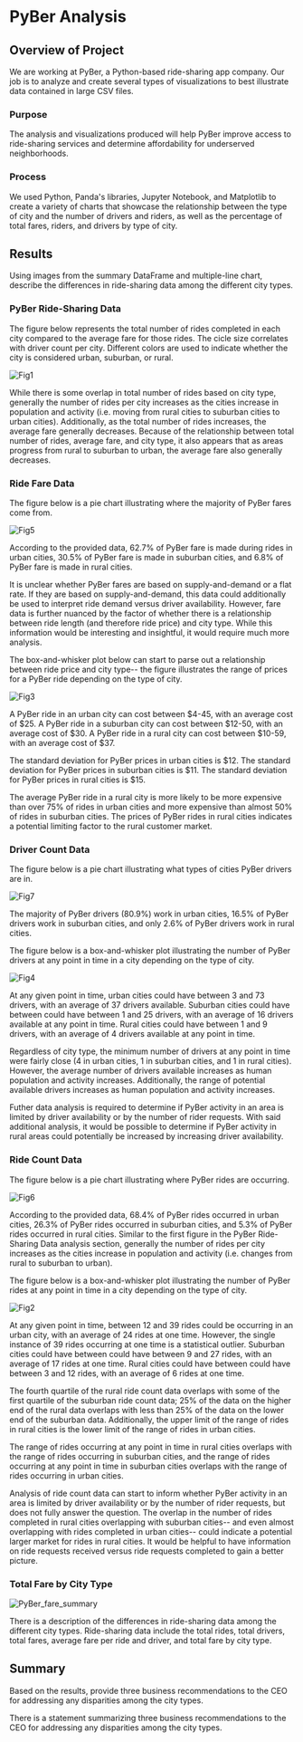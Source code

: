 # PyBer Analysis

## Overview of Project

We are working at PyBer, a Python-based ride-sharing app company. Our job is to analyze and create several types of visualizations to best illustrate data contained in large CSV files.

### Purpose

The analysis and visualizations produced will help PyBer improve access to ride-sharing services and determine affordability for underserved neighborhoods.

### Process

We used Python, Panda's libraries, Jupyter Notebook, and Matplotlib to create a variety of charts that showcase the relationship between the type of city and the number of drivers and riders, as well as the percentage of total fares, riders, and drivers by type of city.

## Results

Using images from the summary DataFrame and multiple-line chart, describe the differences in ride-sharing data among the different city types.

### PyBer Ride-Sharing Data

The figure below represents the total number of rides completed in each city compared to the average fare for those rides. The cicle size correlates with driver count per city. Different colors are used to indicate whether the city is considered urban, suburban, or rural.

![Fig1](https://github.com/cewarkentin/PyBer_Analysis/blob/main/analysis/Fig1.png)

While there is some overlap in total number of rides based on city type, generally the number of rides per city increases as the cities increase in population and activity (i.e. moving from rural cities to suburban cities to urban cities). Additionally, as the total number of rides increases, the average fare generally decreases. Because of the relationship between total number of rides, average fare, and city type, it also appears that as areas progress from rural to suburban to urban, the average fare also generally decreases.

### Ride Fare Data

The figure below is a pie chart illustrating where the majority of PyBer fares come from.

![Fig5](https://github.com/cewarkentin/PyBer_Analysis/blob/main/analysis/Fig5.png)

According to the provided data, 62.7% of PyBer fare is made during rides in urban cities, 30.5% of PyBer fare is made in suburban cities, and 6.8% of PyBer fare is made in rural cities.

It is unclear whether PyBer fares are based on supply-and-demand or a flat rate. If they are based on supply-and-demand, this data could additionally be used to interpret ride demand versus driver availability. However, fare data is further nuanced by the factor of whether there is a relationship between ride length (and therefore ride price) and city type. While this information would be interesting and insightful, it would require much more analysis.

The box-and-whisker plot below can start to parse out a relationship between ride price and city type-- the figure illustrates the range of prices for a PyBer ride depending on the type of city.

![Fig3](https://github.com/cewarkentin/PyBer_Analysis/blob/main/analysis/Fig3.png)

A PyBer ride in an urban city can cost between $4-45, with an average cost of $25. A PyBer ride in a suburban city can cost between $12-50, with an average cost of $30. A PyBer ride in a rural city can cost between $10-59, with an average cost of $37.

The standard deviation for PyBer prices in urban cities is $12. The standard deviation for PyBer prices in suburban cities is $11. The standard deviation for PyBer prices in rural cities is $15.

The average PyBer ride in a rural city is more likely to be more expensive than over 75% of rides in urban cities and more expensive than almost 50% of rides in suburban cities. The prices of PyBer rides in rural cities indicates a potential limiting factor to the rural customer market.

### Driver Count Data

The figure below is a pie chart illustrating what types of cities PyBer drivers are in.

![Fig7](https://github.com/cewarkentin/PyBer_Analysis/blob/main/analysis/Fig7.png)

The majority of PyBer drivers (80.9%) work in urban cities, 16.5% of PyBer drivers work in suburban cities, and only 2.6% of PyBer drivers work in rural cities.

The figure below is a box-and-whisker plot illustrating the number of PyBer drivers at any point in time in a city depending on the type of city.

![Fig4](https://github.com/cewarkentin/PyBer_Analysis/blob/main/analysis/Fig4.png)

At any given point in time, urban cities could have between 3 and 73 drivers, with an average of 37 drivers available. Suburban cities could have between could have between 1 and 25 drivers, with an average of 16 drivers available at any point in time. Rural cities could have between 1 and 9 drivers, with an average of 4 drivers available at any point in time.

Regardless of city type, the minimum number of drivers at any point in time were fairly close (4 in urban cities, 1 in suburban cities, and 1 in rural cities). However, the average number of drivers available increases as human population and activity increases. Additionally, the range of potential available drivers increases as human population and activity increases.

Futher data analysis is required to determine if PyBer activity in an area is limited by driver availability or by the number of rider requests. With said additional analysis, it would be possible to determine if PyBer activity in rural areas could potentially be increased by increasing driver availability.

### Ride Count Data

The figure below is a pie chart illustrating where PyBer rides are occurring.

![Fig6](https://github.com/cewarkentin/PyBer_Analysis/blob/main/analysis/Fig6.png)

According to the provided data, 68.4% of PyBer rides occurred in urban cities, 26.3% of PyBer rides occurred in suburban cities, and 5.3% of PyBer rides occurred in rural cities. Similar to the first figure in the PyBer Ride-Sharing Data analysis section, generally the number of rides per city increases as the cities increase in population and activity (i.e. changes from rural to suburban to urban).

The figure below is a box-and-whisker plot illustrating the number of PyBer rides at any point in time in a city depending on the type of city.

![Fig2](https://github.com/cewarkentin/PyBer_Analysis/blob/main/analysis/Fig2.png)

At any given point in time, between 12 and 39 rides could be occurring in an urban city, with an average of 24 rides at one time. However, the single instance of 39 rides occurring at one time is a statistical outlier. Suburban cities could have between could have between 9 and 27 rides, with an average of 17 rides at one time. Rural cities could have between could have between 3 and 12 rides, with an average of 6 rides at one time.

The fourth quartile of the rural ride count data overlaps with some of the first quartile of the suburban ride count data; 25% of the data on the higher end of the rural data overlaps with less than 25% of the data on the lower end of the suburban data. Additionally, the upper limit of the range of rides in rural cities is the lower limit of the range of rides in urban cities.

The range of rides occurring at any point in time in rural cities overlaps with the range of rides occurring in suburban cities, and the range of rides occurring at any point in time in suburban cities overlaps with the range of rides occurring in urban cities.

Analysis of ride count data can start to inform whether PyBer activity in an area is limited by driver availability or by the number of rider requests, but does not fully answer the question. The overlap in the number of rides completed in rural cities overlapping with suburban cities-- and even almost overlapping with rides completed in urban cities-- could indicate a potential larger market for rides in rural cities. It would be helpful to have information on ride requests received versus ride requests completed to gain a better picture.

### Total Fare by City Type

![PyBer_fare_summary](https://github.com/cewarkentin/PyBer_Analysis/blob/main/analysis/PyBer_fare_summary.png)

There is a description of the differences in ride-sharing data among the different city types. Ride-sharing data include the total rides, total drivers, total fares, average fare per ride and driver, and total fare by city type.

## Summary

Based on the results, provide three business recommendations to the CEO for addressing any disparities among the city types.

There is a statement summarizing three business recommendations to the CEO for addressing any disparities among the city types.
